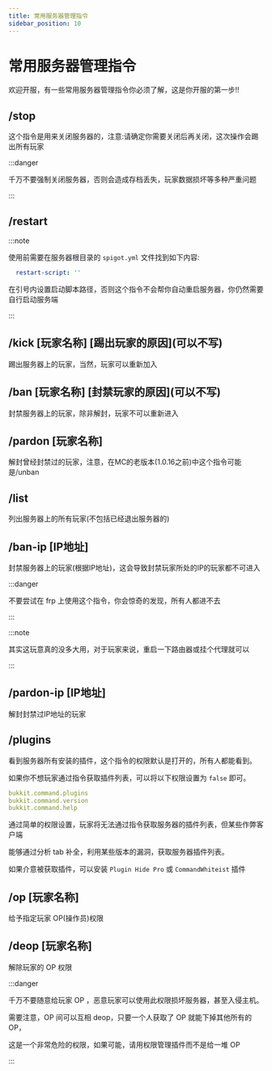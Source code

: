 ```yaml
---
title: 常用服务器管理指令
sidebar_position: 10
---
```


# 常用服务器管理指令

欢迎开服，有一些常用服务器管理指令你必须了解，这是你开服的第一步!!

## /stop

这个指令是用来关闭服务器的，注意:请确定你需要关闭后再关闭，这次操作会踢出所有玩家

:::danger

千万不要强制关闭服务器，否则会造成存档丢失，玩家数据损坏等多种严重问题

:::

## /restart

:::note

使用前需要在服务器根目录的 `spigot.yml` 文件找到如下内容:

```yaml
  restart-script: ''
```

在引号内设置启动脚本路径，否则这个指令不会帮你自动重启服务器，你仍然需要自行启动服务端

:::

## /kick [玩家名称] \[踢出玩家的原因]\(可以不写)

踢出服务器上的玩家，当然，玩家可以重新加入

## /ban [玩家名称] \[封禁玩家的原因]\(可以不写)

封禁服务器上的玩家，除非解封，玩家不可以重新进入

## /pardon [玩家名称]

解封曾经封禁过的玩家，注意，在MC的老版本(1.0.16之前)中这个指令可能是/unban

## /list

列出服务器上的所有玩家(不包括已经退出服务器的)

## /ban-ip [IP地址]

封禁服务器上的玩家(根据IP地址)，这会导致封禁玩家所处的IP的玩家都不可进入

:::danger

不要尝试在 frp 上使用这个指令，你会惊奇的发现，所有人都进不去

:::

:::note

其实这玩意真的没多大用，对于玩家来说，重启一下路由器或挂个代理就可以

:::

## /pardon-ip [IP地址]

解封封禁过IP地址的玩家

## /plugins

看到服务器所有安装的插件，这个指令的权限默认是打开的，所有人都能看到。

如果你不想玩家通过指令获取插件列表，可以将以下权限设置为 `false` 即可。

```yaml
bukkit.command.plugins
bukkit.command.version
bukkit.command.help
```

通过简单的权限设置，玩家将无法通过指令获取服务器的插件列表，但某些作弊客户端

能够通过分析 tab 补全，利用某些版本的漏洞，获取服务器插件列表。

如果介意被获取插件，可以安装 `Plugin Hide Pro` 或 `CommandWhiteist` 插件

## /op [玩家名称]

给予指定玩家 OP(操作员)权限

## /deop [玩家名称]

解除玩家的 OP 权限

:::danger

千万不要随意给玩家 OP ，恶意玩家可以使用此权限损坏服务器，甚至入侵主机。

需要注意，OP 间可以互相 deop，只要一个人获取了 OP 就能下掉其他所有的 OP，

这是一个非常危险的权限，如果可能，请用权限管理插件而不是给一堆 OP

:::